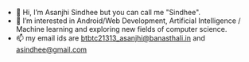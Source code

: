 - 👋 Hi, I’m  Asanjhi Sindhee but you can call me "Sindhee".
- 👀 I’m interested in Android/Web Development, Artificial Intelligence / Machine learning and exploring new fields of computer science.
- 📫 my email ids are btbtc21313_asanjhi@banasthali.in and asindhee@gmail.com

<!---
Sindhee/Sindhee is a ✨ special ✨ repository because its `README.md` (this file) appears on your GitHub profile.
You can click the Preview link to take a look at your changes.
--->
